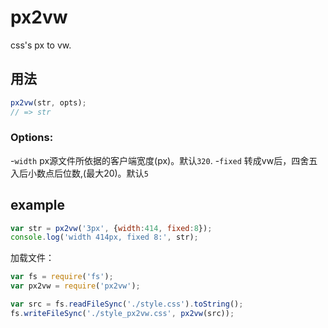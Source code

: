 # px2vw
css's px to vw.
## 用法
```js
px2vw(str, opts);
// => str
```
### Options:
-`width`  px源文件所依据的客户端宽度(px)。默认`320`. 
-`fixed`  转成vw后，四舍五入后小数点后位数,(最大20)。默认`5`
## example
```js
var str = px2vw('3px', {width:414, fixed:8});
console.log('width 414px, fixed 8:', str);
```
加载文件：
```js
var fs = require('fs');
var px2vw = require('px2vw');

var src = fs.readFileSync('./style.css').toString();
fs.writeFileSync('./style_px2vw.css', px2vw(src));
```
